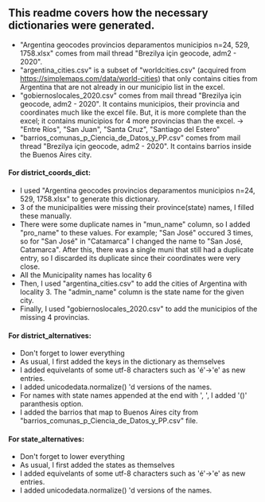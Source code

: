## This readme covers how the necessary dictionaries were generated.
* "Argentina geocodes provincios deparamentos municipios n=24, 529, 1758.xlsx" comes from mail thread
"Brezilya için geocode, adm2 - 2020".
* "argentina_cities.csv" is a subset of "worldcities.csv" (acquired from https://simplemaps.com/data/world-cities)
that only contains cities from Argentina that are not already in our municipio list in the excel.
* "gobiernoslocales_2020.csv" comes from mail thread "Brezilya için geocode, adm2 - 2020". It contains
municipios, their provincia and coordinates much like the excel file. But, it is more complete than
the excel; it contains municipios for 4 more provincias than the excel. -> "Entre Ríos", "San Juan",
"Santa Cruz", "Santiago del Estero"
* "barrios_comunas_p_Ciencia_de_Datos_y_PP.csv" comes from mail thread "Brezilya için geocode, adm2 - 2020".
It contains barrios inside the Buenos Aires city.

#### For district_coords_dict:
* I used "Argentina geocodes provincios deparamentos municipios n=24, 529, 1758.xlsx" to generate this
dictionary.
* 3 of the municipalities were missing their province(state) names, I filled these manually.
* There were some duplicate names in "mun_name" column, so I added "pro_name" to these
values. For example; "San José" occured 3 times, so for "San José" in "Catamarca" I changed
the name to "San José, Catamarca". After this, there was a single muni that still had a duplicate entry,
so I discarded its duplicate since their coordinates were very close.
* All the Municipality names has locality 6
* Then, I used "argentina_cities.csv" to add the cities of Argentina with locality 3. The "admin_name"
column is the state name for the given city.
* Finally, I used "gobiernoslocales_2020.csv" to add the municipios of the missing 4 provincias.

#### For district_alternatives:
* Don't forget to lower everything
* As usual, I first added the keys in the dictionary as themselves
* I added equivelants of some utf-8 characters such as 'é'->'e' as new entries.
* I added unicodedata.normalize() 'd versions of the names.
* For names with state names appended at the end with ', ', I added '()' paranthesis option.
* I added the barrios that map to Buenos Aires city from "barrios_comunas_p_Ciencia_de_Datos_y_PP.csv"
file.

#### For state_alternatives:
* Don't forget to lower everything
* As usual, I first added the states as themselves
* I added equivelants of some utf-8 characters such as 'é'->'e' as new entries.
* I added unicodedata.normalize() 'd versions of the names.
